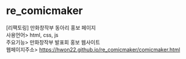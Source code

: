 # re_comicmaker
[리팩토링] 만화창작부 동아리 홍보 페이지 \
사용언어> html, css, js \
주요기능> 만화창작부 발표회 홍보 웹사이트 \
웹페이지주소> https://hwon22.github.io/re_comicmaker/comicmaker.html
